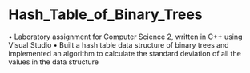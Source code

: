 # Hash_Table_of_Binary_Trees

• Laboratory assignment for Computer Science 2, written in C++ using Visual Studio • Built a hash table data structure of binary trees and implemented an algorithm to
calculate the standard deviation of all the values in the data structure
